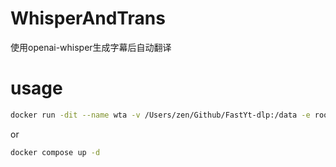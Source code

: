 # WhisperAndTrans
使用openai-whisper生成字幕后自动翻译
# usage
```bash
docker run -dit --name wta -v /Users/zen/Github/FastYt-dlp:/data -e root=/data -e language=en -e pattern=mkv -e model=large -e location=/data -e 'proxy=192.168.1.20:8889' zhangyiming748/whisperandtrans:latest
```
or

```bash
docker compose up -d
```